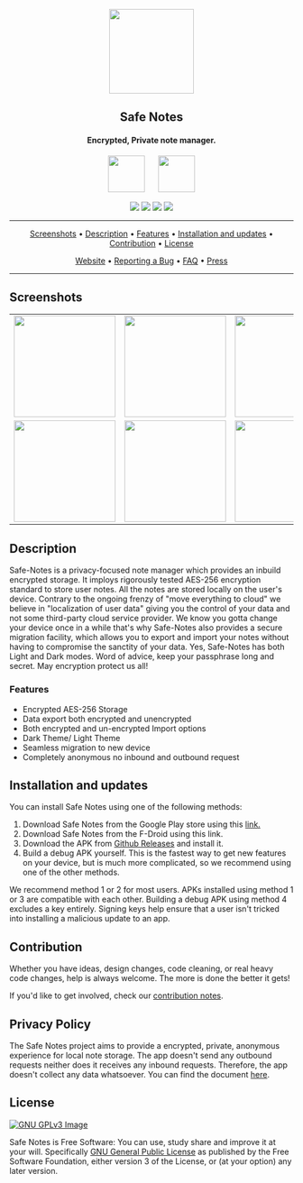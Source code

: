 <p align="center"><a href="https://github.com/keshav-space/safe_notes"><img src="https://raw.githubusercontent.com/keshav-space/safe_notes/main/assets/splash.png" width="150"></a></p> 
<h2 align="center"><b>Safe Notes</b></h2>
<h4 align="center">Encrypted, Private note manager.</h4>

<p align="center"><a href="https://play.google.com/store/apps/details?id=com.trisven.safenotes"><img src="https://raw.githubusercontent.com/keshav-space/safe_notes/main/assets/get-it-on-google-play-badge.png" height='65px' ></a>&nbsp;&nbsp;&nbsp;&nbsp;&nbsp;&nbsp;<a href="f-droid url"><img src="https://raw.githubusercontent.com/keshav-space/safe_notes/main/assets/get-it-on-f-droid-badge.png" height='65px'></a></p>



<p align="center">
<a href="https://github.com/keshav-space/safe_notes/releases" alt="GitHub release"><img src="https://img.shields.io/github/v/release/keshav-space/safe_notes" ></a>
<a href="https://www.gnu.org/licenses/gpl-3.0" alt="License: GPLv3"><img src="https://img.shields.io/badge/License-GPL%20v3-blue.svg"></a>
<a href="https://github.com/keshav-space/safe_notes/actions/" alt="Build Status"><img src="https://github.com/keshav-space/safe_notes/actions/workflows/flutter-ci.yml/badge.svg"></a>
<a href="https://matrix.to/#/#safenotes:matrix.org" alt="IRC channel: #newpipe"><img src="https://img.shields.io/matrix/safenotes:matrix.org"></a>

</p>
<hr>
<p align="center"><a href="#screenshots">Screenshots</a> &bull; <a href="#description">Description</a> &bull; <a href="#features">Features</a> &bull; <a href="#installation-and-updates">Installation and updates</a> &bull; <a href="#contribution">Contribution</a> <!-- &bull; <a href="#donate">Donate</a> --> &bull; <a href="#license">License</a></p>
<p align="center"><a href="https://github.com/keshav-space/safe_notes">Website</a> &bull; <a href="https://github.com/keshav-space/safe_notes/blob/main/SECURITY.md#reporting-a-bug">Reporting a Bug</a> &bull; <a href="https://github.com/keshav-space/safe_notes">FAQ</a> &bull; <a href="https://github.com/keshav-space/safe_notes">Press</a></p>
<hr>



## Screenshots

| | | | |
|:-------------------------:|:-------------------------:|:-------------------------:|:-------------------------:|
|<img src="https://raw.githubusercontent.com/keshav-space/safe_notes/main/fastlane/metadata/android/en-US/images/phoneScreenshots/shot_02.png" width="180">|<img src="https://raw.githubusercontent.com/keshav-space/safe_notes/main/fastlane/metadata/android/en-US/images/phoneScreenshots/shot_03.png" width="180">|<img src="https://raw.githubusercontent.com/keshav-space/safe_notes/main/fastlane/metadata/android/en-US/images/phoneScreenshots/shot_04.png" width=180>|<img src="https://raw.githubusercontent.com/keshav-space/safe_notes/main/fastlane/metadata/android/en-US/images/phoneScreenshots/shot_05.png" width=180>| 
|<img src="https://raw.githubusercontent.com/keshav-space/safe_notes/main/fastlane/metadata/android/en-US/images/phoneScreenshots/shot_06.png" width=180>|<img src="https://raw.githubusercontent.com/keshav-space/safe_notes/main/fastlane/metadata/android/en-US/images/phoneScreenshots/shot_08.png" width=180>|<img src="https://raw.githubusercontent.com/keshav-space/safe_notes/main/fastlane/metadata/android/en-US/images/phoneScreenshots/shot_09.png" width=180>|<img src="https://raw.githubusercontent.com/keshav-space/safe_notes/main/fastlane/metadata/android/en-US/images/phoneScreenshots/shot_07.png" width=180>|
 
<!-- [<img src="fastlane/metadata/android/en-US/images/phoneScreenshots/shot_01.png" width=180>](fastlane/metadata/android/en-US/images/phoneScreenshots/shot_01.png)
[<img src="fastlane/metadata/android/en-US/images/phoneScreenshots/shot_09.png" width=160>](fastlane/metadata/android/en-US/images/phoneScreenshots/shot_09.png)
[<img src="fastlane/metadata/android/en-US/images/phoneScreenshots/shot_10.png" width=160>](fastlane/metadata/android/en-US/images/phoneScreenshots/shot_10.png)
[<img src="fastlane/metadata/android/en-US/images/phoneScreenshots/shot_11.png" width=405>](fastlane/metadata/android/en-US/images/phoneScreenshots/shot_11.png)
[<img src="fastlane/metadata/android/en-US/images/phoneScreenshots/shot_12.png" width=405>](fastlane/metadata/android/en-US/images/phoneScreenshots/shot_12.png) -->

## Description

Safe-Notes is a privacy-focused note manager which provides an inbuild encrypted storage. It imploys rigorously tested  AES-256 encryption standard to store user notes. All the notes are stored locally on the user's device. Contrary to the ongoing frenzy of "move everything to cloud" we believe in "localization of user data" giving you the control of your data and not some third-party cloud service provider.
We know you gotta change your device once in a while that's why Safe-Notes also provides a secure migration facility, which allows you to export and import your notes without having to compromise the sanctity of your data. Yes, Safe-Notes has both Light and Dark modes. Word of advice, keep your passphrase long and secret. May encryption protect us all!

### Features

* Encrypted AES-256 Storage
* Data export both encrypted and unencrypted
* Both encrypted and un-encrypted Import options
* Dark Theme/ Light Theme
* Seamless migration to new device
* Completely anonymous no inbound and outbound request

<!-- Hidden span to keep old links compatible. -->
<span id="updates"></span>

## Installation and updates
You can install Safe Notes using one of the following methods:
 1. Download Safe Notes from the Google Play store using this [link.](https://play.google.com/store/apps/details?id=com.trisven.safenotes)
 2. Download Safe Notes from the F-Droid using this link.
 3. Download the APK from [Github Releases](https://github.com/keshav-space/safe_notes/releases) and install it.
 4. Build a debug APK yourself. This is the fastest way to get new features on your device, but is much more complicated, so we recommend using one of the other methods.

We recommend method 1 or 2 for most users. APKs installed using method 1 or 3 are compatible with each other. Building a debug APK using method 4 excludes a key entirely. Signing keys help ensure that a user isn't tricked into installing a malicious update to an app.


## Contribution
Whether you have ideas, design changes, code cleaning, or real heavy code changes, help is always welcome.
The more is done the better it gets!

If you'd like to get involved, check our [contribution notes](.github/CONTRIBUTING.md).

## Privacy Policy

The Safe Notes project aims to provide a encrypted, private, anonymous experience for local note storage. The app doesn't send any outbound requests neither does it receives any inbound requests. Therefore, the app doesn't collect any data whatsoever. You can find the document [here](./privacy-policy.md).

## License
[![GNU GPLv3 Image](https://www.gnu.org/graphics/gplv3-127x51.png)](https://www.gnu.org/licenses/gpl-3.0.en.html)  

Safe Notes is Free Software: You can use, study share and improve it at your
will. Specifically 
[GNU General Public License](https://www.gnu.org/licenses/gpl.html) as
published by the Free Software Foundation, either version 3 of the License, or
(at your option) any later version.  






<!-- ## Welcome to GitHub Pages

You can use the [editor on GitHub](https://github.com/keshav-space/safe_notes/edit/gh-pages/index.md) to maintain and preview the content for your website in Markdown files.

Whenever you commit to this repository, GitHub Pages will run [Jekyll](https://jekyllrb.com/) to rebuild the pages in your site, from the content in your Markdown files.

### Markdown

Markdown is a lightweight and easy-to-use syntax for styling your writing. It includes conventions for

```markdown
Syntax highlighted code block

# Header 1
## Header 2
### Header 3

- Bulleted
- List

1. Numbered
2. List

**Bold** and _Italic_ and `Code` text

[Link](url) and ![Image](src)
```

For more details see [GitHub Flavored Markdown](https://guides.github.com/features/mastering-markdown/).

### Jekyll Themes

Your Pages site will use the layout and styles from the Jekyll theme you have selected in your [repository settings](https://github.com/keshav-space/safe_notes/settings/pages). The name of this theme is saved in the Jekyll `_config.yml` configuration file.

### Support or Contact

Having trouble with Pages? Check out our [documentation](https://docs.github.com/categories/github-pages-basics/) or [contact support](https://support.github.com/contact) and we’ll help you sort it out. -->
